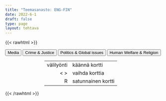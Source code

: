 ```yaml
---
title: "Teemasanasto: ENG-FIN"
date: 2022-6-1
draft: false
type: page
layout: tehtava
---
```

{{< rawhtml >}}
<link rel="stylesheet" type="text/css" href="/css/flashcard1.css"/>
<html>
 <body>
  <div id="cardArea"></div>
  <div id=valikko>
<button id="teema1">Media</button>  <button id="teema2">Crime & Justice</button>   <button id="teema3">Politics & Global issues</button>   <button id="teema4">Human Welfare & Religion</button>
</div>
  <div id="lukumaara"></div>
  <div id="buttonArea" class="grid grid-cols-3"></div>

<div id="nappaimet" class="hidden lg:block" style="text-align:center; margin:0 auto; width:50%;"> 
<table>
  <tr>
    <td style="text-align:end;">välilyönti</td>
    <td>käännä kortti</td>
  </tr>
  <tr>
    <td style="text-align:end;">< ></td>
    <td>vaihda korttia</td>
  </tr>
  <tr>
    <td style="text-align:end;">R</td>
    <td>satunnainen kortti</td>
</table>

</div>

 </body>
</html>

<script> 
$(document).ready(function() {

  var currentQuestion = 0;
  var qbank = [
	["ally", "liittolainen"], 
	["ambush", "väijytys; väijyä"], 
	["ammunition", "ammukset, ampumatarvikkeet"], 
	["armed conflict", "aseellinen konflikti"], 
	["armoury", "asevarasto, asevarikko"], 
	["artillery", "tykistö"], 
	["barracks", "kasarmi, parakki"], 
	["be at war", "olla sodassa"], 
	["beat/defeat the enemy", "voittaa vihollinen"], 
	["border", "raja"], 
	["casualties", "tappiot, mieshukka"], 
	["civil war", "sisällissota"], 
	["combat", "taistelu"], 
	["conquer", "valloittaa, voittaa"], 
	["conscript", "varusmies, asevelvollinen"], 
	["curfew", "ulkonaliikkumiskielto"], 
	["declare war (on a country)", "julistaa sota"], 
	["defeat", "tappio"], 
	["defend", "puolustaa"], 
	["disarmament", "aseistariisunta"], 
	["do one’s military service", "suorittaa varusmiespalvelus"], 
	["do one’s non-military service", "suorittaa siviilipalvelus"], 
	["ethnic cleansing", "etninen puhdistus"], 
	["friendly fire", "omien tulitus"], 
	["garrison", "varuskunta"], 
	["genocide", "kansanmurha"], 
	["guerilla war", "sissisota"], 
	["infantry", "jalkaväki"], 
	["invade", "tunkeutua, hyökätä"], 
	["fleet", "laivasto, laivue"], 
	["military base", "sotilastukikohta"], 
	["missile", "ohjus"], 
	["mobilisation", "liikekannallepano"], 
	["occupation", "miehitys"], 
	["paratroopers", "laskuvarjojääkärit"], 
	["prisoner of war (POW)", "sotavanki"], 
	["rebellion", "kapina"], 
	["regiment", "rykmentti"], 
	["retreat", "vetäytyä"], 
	["sanction", "pakote, sanktio"], 
	["surrender", "antautua"], 
	["trench", "juoksuhauta, taisteluhauta"], 
	["troops", "joukot"], 
	["urban warfare", "kaupunkisota"], 
	["resistance movement", "vastarintaliike"], 
	["siege", "piiritys; piirittää"], 
	["suffer heavy losses", "kärsiä raskaita tappioita"], 
	["wage war on", "sotia"], 
	["warfare", "sodankäynti"], 
	["warmonger", "sodanlietsoja"], 
	["weaponry", "aseistus"], 
	["withdraw", "vetäytyä"], 
	["ceasefire", "tulitauko"], 
	["mediate", "sovitella, toimia välittäjänä"], 
	["negotiate", "neuvotella"], 
	["peace-keeping forces", "rauhanturvajoukot"], 
	["peace negotiations", "rauhanneuvottelut"], 
	["peace treaty", "rauhansopimus"], 
	["truce", "aselepo"], 
	["the Air Force", "ilmavoimat"], 
	["the Army", "maavoimat"], 
	["the Coast Guard", "rannikkovartiosto"], 
	["the Navy", "laivasto"], 
	["the Marine Corps", "merijalkaväki"], .
    ["analysis, analyses", "analyysi, analyysit"], 
	["average", "keskiarvo"], 
	["cell", "solu"], 
	["chart, table", "taulukko"], 
	["classification", "luokittelu"], 
	["concept", "käsite"], 
	["conclusion", "johtopäätös"], 
	["conduct an experiment", "tehdä koe"], 
	["data", "tiedot"], 
	["database", "tietokanta"], 
	["discover", "löytää, keksiä"], 
	["discovery", "löytö, keksintö"], 
	["engineer", "insinööri"], 
	["evidence", "todisteet"], 
	["experiment", "koe"], 
	["genetic engineering, gene editing", "geenimanipulaatio"], 
	["hypothesis, hypotheses", "olettamus, olettamukset"], 
	["invent", "keksiä"], 
	["invention", "keksintö"], 
	["measure", "mitata"], 
	["observe", "havainnoida"], 
	["researcher", "tutkija"], 
	["scale", "asteikko"], 
	["scientific", "tieteellinen"], 
	["scientist", "tieteilijä"], 
	["statistics", "tilasto"], 
	["survey", "kyselytutkimus"], 
	["variable", "muuttuja"], 
	["accelerate", "kiihdyttää"], 
	["acceleration", "kiihtyvyys"], 
	["charge", "sähkövaraus"], 
	["circuit", "virtapiiri"], 
	["density", "tiheys"], 
	["dissolve", "liueta, sulaa, hajota"], 
	["electric current", "sähkövirta"], 
	["formula, formulae", "kaava, kaavat"], 
	["frequency", "taajuus"], 
	["friction", "kitka"], 
	["gravity", "painovoima"], 
	["inertia", "(massan) hitaus, jatkavuus"], 
	["lever", "vipu"], 
	["magnification", "suurennus"], 
	["mass", "massa"], 
	["matter", "aine, materia"], 
	["nuclear physics", "ydinfysiikka"], 
	["nucleus, nuclei", "ydin, tuma, ytimet, tumat"], 
	["orbit", "kiertorata, kiertää"], 
	["phenomenon, phenomena", "ilmiö, ilmiöt"], 
	["physicist", "fyysikko"], 
	["radiation", "säteily"], 
	["volume", "tilavuus"], 
	["velocity, speed", "nopeus, vauhti"], 
	["wavelength", "aallonpituus"], 
	["acid", "happo"], 
	["atom", "atomi"], 
	["base", "emäs"], 
	["carbon dioxide", "hiilidioksidi"], 
	["chemical reaction", "kemiallinen reaktio"], 
	["chemist", "kemisti"], 
	["compound", "yhdiste"], 
	["element", "alkuaine"], 
	["evaporate", "haihtua"], 
	["gas", "kaasu"], 
	["hydrogen", "vety"], 
	["molecule", "molekyyli"], 
	["liquid", "neste"], 
	["nitrogen", "typpi"], 
	["oxidation", "hapettuminen"], 
	["oxygen", "happi"], 
	["periodic table", "jaksollisen järjestelmän taulukko"], 
	["property", "ominaisuus"], 
	["reduction", "pelkistyminen"], 
	["saturated", "kylläinen"], 
	["solid", "kiinteä"], 
	["solution", "liuos"], 
	["substance", "aine"], 
    ["freight train", "tavarajuna"], 
	["high-speed rail", "luotijuna"], 
	["lorry (BrE), truck (AmE)", "rekka"], 
	["regional / commuter / local train", "taajamajuna"], 
	["tram", "raitiovaunu"], 
	["underground (BrE), subway (AmE)", "metro"], 
	["vehicle", "ajoneuvo"], 
	["biker", "moottoripyöräilijä, polkupyöräilijä"], 
	["co-driver", "apukuski"], 
	["commuter", "työmatkalainen"], 
	["cyclist", "pyöräilijä"], 
	["motorist", "moottoriajoneuvolla kulkeva"], 
	["passenger", "matkustaja"], 
	["pedestrian", "jalankulkija"], 
	["traffic warden", "pysäköinninvalvoja"], 
	["accelerate", "kiihdyttää"], 
	["annual inspection, vehicle safety inspection, MOT (Ministry of Safety test)", "katsastus"], 
	["annual vehicle tax", "autovero"], 
	["aviation", "ilmailu"], 
	["breathalyzer test", "puhalluskoe"], 
	["built-up area", "taajama"], 
	["bypass", "ohitustie"], 
	["car park (BrE), parking lot (AmE)", "parkkipaikka"], 
	["carpool", "kimppakyyti"], 
	["collision, crash", "kolari"], 
	["curb", "kadun reunakivi"], 
	["cycling lane", "pyörätie"], 
	["detour, diversion", "kiertotie"], 
	["driving licence (BrE), driver’s license (AmE)", "ajokortti"], 
	["driving school", "autokoulu"], 
	["fast lane", "ohituskaista"], 
	["fine, ticket", "sakko"], 
	["freight, cargo", "rahti"], 
	["gas station (AmE), service station (BrE)", "huoltoasema"], 
	["head-on collision", "nokkakolari"], 
	["highway", "valtatie, päätie"], 
	["insurance", "vakuutus"], 
	["interchange", "eritasoliittymä"], 
	["intersection, junction, crossroads", "risteys"], 
	["lane", "kaista"], 
	["lay-by (BrE), rest stop (AmE)", "levähdyspaikka"], 
	["motorway (BrE), freeway (AmE), interstate (AmE)", "moottoritie"], 
	["one-way traffic", "yksisuuntainen liikenne"], 
	["overtake (BrE), pass (AmE)", "ohittaa"], 
	["parallel parking", "taskupysäköinti"], 
	["park", "pysäköidä"], 
	["parking meter, parking app", "pysäköintimittari, pysäköintisovellus"], 
	["parking space", "pysäköintiruutu"], 
	["pavement (BrE), sidewalk (AmE)", "jalkakäytävä"], 
	["paving", "katukiveys, päällyste"], 
	["pedestrian crossing (BrE), zebra crossing (BrE), crosswalk (AmE)", "suojatie"], 
	["pile-up", "ketjukolari"], 
	["public transport", "julkinen liikenne"], 
	["rail, track", "raide"], 
	["ramp, exit", "ramppi"], 
	["reduce speed", "hidastaa, vähentää nopeutta"], 
	["refuel, fill the tank", "tankata"], 
	["right-of-way", "etuajo-oikeus"], 
	["ring road", "kehätie"], 
	["road rage", "rattiraivo"], 
	["road safety", "liikenneturvallisuus"], 
	["roadworks", "tietyö"], 
	["roundabout (BrE), traffic circle (AmE)", "kiertoliittymä, liikenneympyrä"], 
	["route", "reitti"], 
	["rush hour", "ruuhka-aika"], 
	["shotgun", "apukuskin paikka"], 
	["(hard) shoulder", "piennar"], 
	["speed camera", "nopeudenvalvontakamera"], 
	["speed limit", "nopeusrajoitus"], 
	["speed trap, radar", "tutka"], 
	["speeding", "ylinopeus"], 
	["subway (BrE), underpass (AmE)", "alikulkutunneli"], 
	["tailgating", "puskurissa roikkuminen"], 
	["toll, charge", "maksu"], 
	["traffic island", "keskikoroke"], 
	["traffic jam, congestion", "ruuhka"], 
	["traffic regulation, rule of the road", "liikennesääntö"], 
	["traffic violation", "liikennerikkomus"]
	["application", "sovellus"], 
	["attachment", "liite(tiedosto)"], 
	["backspace", "askelpalautin"], 
	["bold, boldface", "lihavointi"], 
	["bookmark", "kirjanmerkki"], 
	["browser", "selain"], 
	["cursor", "kursori"], 
	["desktop", "työpöytä"], 
	["directory", "hakemisto"], 
	["domain", "verkkotunnus"], 
	["emoji", "emoji, hymiö"], 
	["file", "tiedosto"], 
	["firewall", "palomuuri"], 
	["folder", "kansio"], 
	["font", "fontti, kirjasin"], 
	["hashtag", "aihetunniste, risuaita"], 
	["header", "otsikko"], 
	["hyperlink", "linkki"], 
	["icon", "kuvake"], 
	["italics", "kursivointi"], 
	["search engine", "hakukone"], 
	["software", "ohjelma, ohjelmisto"], 
	["spacebar", "välilyöntinäppäin"], 
	["boot, reboot", "käynnistää uudelleen"], 
	["charge", "ladata (virtaa)"], 
	["copy and paste", "kopioida ja liittää"], 
	["cut and paste", "leikata ja liittää"], 
	["crash", "kaatua, lakata toimimasta"], 
	["delete", "poistaa"], 
	["download", "ladata (itselleen esim. internetistä)"], 
	["drag and drop", "raahata ja pudottaa"], 
	["install", "asentaa"], 
	["log in, log out", "kirjautua sisään, kirjautua ulos"], 
	["refresh", "päivittää (sivu)"], 
	["update", "päivittää (ohjelmisto/ sovellus)"], 
	["upload", "ladata (omalta laitteelta esim. internetiin)"], 
	["charger", "laturi"], 
	["display, monitor", "näyttö(laite)"], 
	["docking station", "telakka"], 
	["flash drive", "muistitikku"], 
	["hardware", "laitteisto"], 
	["headset", "kuulokemikrofoni"], 
	["keyboard", "näppäimistö"], 
	["laptop", "kannettava tietokone"], 
	["screen", "näyttö, ruutu"], 
	["algorithm", "algoritmi"], 
	["artificial intelligence, AI", "tekoäly"], 
	["authentication", "todennus"], 
	["bandwidth", "kaista, siirtonopeus"], 
	["bit", "bitti"], 
	["broadband", "laajakaista"], 
	["byte", "tavu"], 
	["cookie", "eväste"], 
	["cyber safety, cyber security", "tietoturva"], 
	["encryption", "salaus"], 
	["malware", "haittaohjelma"], 
	["moderator", "moderaattori"], 
	["network", "verkko"], 
	["online", "verkossa"], 
	["phishing", "tietojenkalastelu"], 
	["programming", "ohjelmointi"], 
	["spam", "roskaposti"], 
	["spreadsheet", "taulukkolaskenta"], 
	["spyware", "vakoiluohjelma"], 
	["Wi-Fi", "langaton verkko"], 
	["word processing", "tekstinkäsittely"], 
];

  beginActivity();
  edellinen();
  random();
  seuraava();
  kortinVaihto();

  	$("#teema1").on("mousedown", function(){
	currentQuestion = 0;
    beginActivity();
    })
    $("#teema2").on("mousedown", function(){
    currentQuestion = 83;
    beginActivity();
    })
    $("#teema3").on("mousedown", function(){
    currentQuestion = 162;
    beginActivity();
    })
    $("#teema4").on("mousedown", function(){
    currentQuestion = 245;
    beginActivity();
    })

  window.addEventListener('keydown', (e) => {
    if (e.keyCode === 32 && e.target === document.body) {
      e.preventDefault();
    }
  });

  document.body.onkeydown = function(event) {
    event = event || window.event;
    var keycode = event.charCode || event.keyCode;
    if (keycode === 37 && currentQuestion > 0) {
      currentQuestion--;
      beginActivity();
    }

    if (keycode === 82) {
      var randomNumber = Math.floor(Math.random() * qbank.length);
      currentQuestion = randomNumber;
      beginActivity();
    }

    if (keycode === 39 && currentQuestion < qbank.length - 1) {
      currentQuestion++;
      beginActivity();
    }

    if (keycode === 32) {
      var parentDiv = document.getElementById("cardArea");
      var childDiv = document.getElementById("card1");
      if (parentDiv.contains(childDiv)) {
        $("#cardArea").empty()
        $("#cardArea").append('<div id="card2" class="card">' + qbank[currentQuestion][1] + '</div>')
        $("#card2").css("background-color", "#00473c")
      } else {
        $("#cardArea").empty()
        $("#cardArea").append('<div id="card1" class="card">' + qbank[currentQuestion][0] + '</div>')
        $("#card1").css("background-color", "#1F2937")
      }
    }

  }
 	function beginActivity() {
    $("#cardArea").empty();
    $("#cardArea").append('<div id="card1" class="card">' + qbank[currentQuestion][0] + '</div>');
    $("#card1").css("background-color", "#1F2937");
    $("#lukumaara").empty();
    var korttia = document.createElement('div')
    korttia.innerHTML = currentQuestion + 1 + " / " + qbank.length;
    document.getElementById('lukumaara').appendChild(korttia);
  }

  function kortinVaihto() {
    $("#cardArea").on("click", function() {
      var parentDiv = document.getElementById("cardArea");
      var childDiv = document.getElementById("card1");
      if (parentDiv.contains(childDiv)) {
        $("#cardArea").empty()
        $("#cardArea").append('<div id="card2" class="card">' + qbank[currentQuestion][1] + '</div>')
        $("#card2").css("background-color", "#00473c")
      } else {
        $("#cardArea").empty()
        $("#cardArea").append('<div id="card1" class="card">' + qbank[currentQuestion][0] + '</div>')
        $("#card1").css("background-color", "#1F2937")
      }
    })
  }


  function edellinen() {
    $("#buttonArea").append('<div id="prevButton">Edellinen</div>');
    $("#prevButton").on("click", function() {
      if (currentQuestion > 0) {
        currentQuestion--;
        beginActivity();
      }
    })
  }

  function random() {
    $("#buttonArea").append('<div id="random">Random</div>');
    $("#random").on("click", function() {
      var randomNumber = Math.floor(Math.random() * qbank.length);
      currentQuestion = randomNumber;
      beginActivity();
    })
  }

  function seuraava() {
    $("#buttonArea").append('<div id="nextButton">Seuraava</div>');
    $("#nextButton").on("click", function() {
      if (currentQuestion < qbank.length - 1) {
        currentQuestion++;
        beginActivity();
      }
    })
  }
})
</script>

{{< /rawhtml >}}